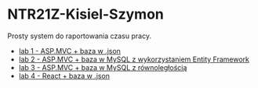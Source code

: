 # NTR21Z-Kisiel-Szymon
Prosty system do raportowania czasu pracy.
- [lab 1 - ASP.MVC + baza w .json](lab1)
- [lab 2 - ASP.MVC + baza w MySQL z wykorzystaniem Entity Framework](lab2)
- [lab 3 - ASP.MVC + baza w MySQL z równoległością](lab3)
- [lab 4 - React + baza w .json](lab4)
